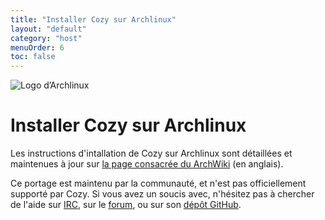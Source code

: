 ```yaml
---
title: "Installer Cozy sur Archlinux"
layout: "default"
category: "host"
menuOrder: 6
toc: false
---
```



<div class="install-inner-logo">
<img alt="Logo d’Archlinux" src="/assets/images/host/archlinux-logo.svg">
</div>

# Installer Cozy sur Archlinux

Les instructions d'intallation de Cozy sur Archlinux sont détaillées et maintenues à jour sur [la page consacrée du ArchWiki](https://wiki.archlinux.org/index.php/Cozy) (en anglais).

Ce portage est maintenu par la communauté, et n'est pas officiellement supporté par Cozy. Si vous avez un soucis avec, n'hésitez pas à chercher de l'aide sur [IRC](https://webchat.freenode.net/?channels=cozycloud), sur le [forum](https://forum.cozy.io), ou sur son [dépôt GitHub](https://github.com/babolivier/cozy-archlinux).
